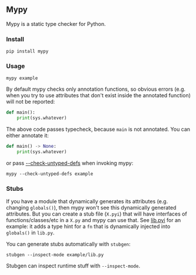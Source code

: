 ## Mypy

Mypy is a static type checker for Python.

### Install

```shell
pip install mypy
```

### Usage

```shell
mypy example
```

By default mypy checks only annotation functions, so obvious errors
(e.g. when you try to use attributes that don't exist inside the annotated function)
will not be reported:

```python
def main():
    print(sys.whatever)
```

The above code passes typecheck, because `main` is not annotated.
You can either annotate it:

```python
def main() -> None:
    print(sys.whatever)
```

or
pass [--check-untyped-defs](https://mypy.readthedocs.io/en/stable/command_line.html#cmdoption-mypy-check-untyped-defs)
when invoking mypy:

```shell
mypy --check-untyped-defs example
```

### Stubs
If you have a module that dynamically generates its attributes (e.g. changing `globals()`), then
mypy won't see this dynamically generated attributes.
But you can create a stub file (`X.pyi`) that will have interfaces of functions/classes/etc in a `X.py`
and mypy can use that. See [lib.pyi](./example/lib.pyi) for an example: it adds a type hint for a 
`fn` that is dynamically injected into `globals()` in `lib.py`.

You can generate stubs automatically with `stubgen`:
```shell
stubgen --inspect-mode example/lib.py
```

Stubgen can inspect runtime stuff with `--inspect-mode`.